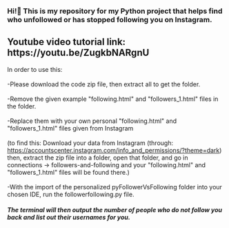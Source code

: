 ### Hi!👋 This is my repository for my Python project that helps find who unfollowed or has stopped following you on Instagram.
<h2>Youtube video tutorial link: https://youtu.be/ZugkbNARgnU </h2>

In order to use this: 
  <br><br>-Please download the code zip file, then extract all to get the folder. 
  <br><br>-Remove the given example "following.html" and "followers_1.html" files in the folder.
 <br><br>-Replace them with your own personal "following.html" and "followers_1.html" files given from Instagram 
  <br><br> (to find this: Download your data from Instagram (through: https://accountscenter.instagram.com/info_and_permissions/?theme=dark) then, extract the zip file into a folder, open that folder, and go in connections -> followers-and-following and your "following.html" and "followers_1.html" files will be found there.) 
 <br> <br>-With the import of the personalized pyFollowerVsFollowing folder into your chosen IDE, run the followerfollowing.py file.
  
  <h5>The terminal will then output the number of people who do not follow you back and list out their usernames for you.</h5>
